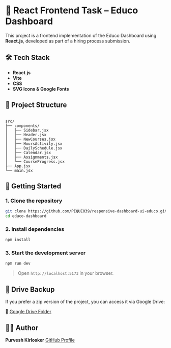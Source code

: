 
# 🎯 React Frontend Task – Educo Dashboard

This project is a frontend implementation of the Educo Dashboard using **React.js**, developed as part of a hiring process submission.

## 🛠️ Tech Stack

- **React.js**
- **Vite**
- **CSS**
- **SVG Icons & Google Fonts**

## 📁 Project Structure

```

src/
├── components/
│   ├── Sidebar.jsx
│   ├── Header.jsx
│   ├── NewCourses.jsx
│   ├── HoursActivity.jsx
│   ├── DailySchedule.jsx
│   ├── Calendar.jsx
│   ├── Assignments.jsx
│   └── CourseProgress.jsx
├── App.jsx
└── main.jsx

````

## 🚀 Getting Started

### 1. Clone the repository

```bash
git clone https://github.com/PIQUE039/responsive-dashboard-ui-educo.git
cd educo-dashboard
````

### 2. Install dependencies

```bash
npm install
```

### 3. Start the development server

```bash
npm run dev
```

> Open `http://localhost:5173` in your browser.

## 📂 Drive Backup

If you prefer a zip version of the project, you can access it via Google Drive:

🔗 [Google Drive Folder](https://drive.google.com/drive/folders/1FYBePSOZvc4SaHxFkASu9o_M1t-Wwz1F?usp=sharing)

## 👨‍💻 Author

**Purvesh Kirlosker**
[GitHub Profile](https://github.com/PIQUE039)
